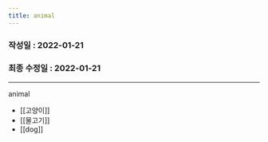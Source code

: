 ```yaml
---
title: animal
---
```

### 작성일 : 2022-01-21 
### 최종 수정일 : 2022-01-21
----

animal

- [[고양이]]
- [[물고기]]
- [[dog]]